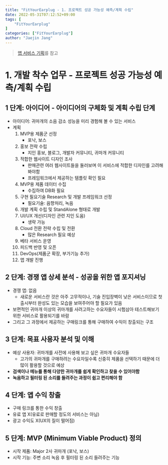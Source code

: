 ```yaml
---
title: "FitYourEarplug - 1. 프로젝트 성공 가능성 예측/계획 수립"
date: 2022-05-31T07:12:52+09:00
tags: [
	"FitYourEarplug"
]
categories: ["FitYourEarplug"]
author: "Jaejin Jang"
---
```


> [앱 서비스 기획](https://velog.io/@eoqkrskfk94/%EC%95%B1-%EC%84%9C%EB%B9%84%EC%8A%A4-%EA%B8%B0%ED%9A%8D)를 참고

# 1. 개발 착수 업무 - 프로젝트 성공 가능성 예측/계획 수립
## 1 단계: 아이디어 - 아이디어의 구체화 및 계획 수립 단계
- 아이디어: 귀마개의 소음 감소 성능을 미리 경험해 볼 수 있는 서비스
- 계획
  1. MVP용 제품군 선정
     - 포낙, 보스
  1. 홍보 전략 수립
     - 지인 홍보, 블로그, 개발자 커뮤니티, 귀마개 커뮤니티 
  1. 적합한 웹사이트 디자인 조사
     - 판매관련 여러 웹사이트들을 둘러보며 이 서비스에 적합한 디자인를 고려해봐야함
     - 프레임워크에서 제공하는 템플릿 확인 필요
  1. MVP용 제품 데이터 수집
     - 수집하여 DB화 필요
  1. 구현 필요기술 Research 및 개발 프레임워크 선정
     - 필요기술: 음향처리, 녹음
  1. 개발 계획 수립 및 StandAlone 형태로 개발
  1. UI/UX 개선(디자인 관련 지인 도움)
     - 생략 가능
  1. Cloud 전환 전략 수립 및 전환
     - 많은 Research 필요 예상
  1. 베타 서비스 운영
  1. 피드백 반영 및 오픈
  1. DevOps(제품군 확장, 부가기능 추가)
  1. 앱 개발 진행
## 2 단계: 경쟁 앱 상세 분석 - 성공을 위한 앱 포지셔닝
- 경쟁 앱: 없음
  - 새로운 서비스란 것은 아주 고무적이나, 기술 진입장벽이 낮은 서비스이므로 첫 출시부터 완성도 있는 모습을 보여주어야 할 필요가 있음
- 보편적인 귀마개 이상의 귀마개를 사려고하는 수요자들이 시험삼아 테스트해보기 위한 서비스로 활용되기를 바람
- 그리고 그 과정에서 제공하는 구매링크를 통해 구매하여 수익이 창출되는 구조
## 3 단계: 목표 사용자 분석 및 이해
- 예상 사용자: 귀마개를 사전에 사용해 보고 싶은 귀마개 수요자들
  - 고가의 귀마개를 구매하려는 수요자일수록 신중히 제품을 선택하기 때문에 더 많이 활용할 것으로 예상
- **검색이나 메뉴를 통해 다양한 귀마개를 쉽게 확인하고 찾을 수 있어야함**
- **녹음하고 필터링 된 소리를 들려주는 과정이 쉽고 편리해야 함**
## 4 단계: 앱 수익 창출
- 구매 링크를 통한 수익 창출
- 유료 앱 X(유료로 판매할 정도의 서비스는 아님)
- 광고 수익도 X(UX의 질이 떨어짐)
## 5 단계: MVP (Minimum Viable Product) 정의
- 시작 제품: Major 2사 귀마개 (포낙, 보스)
- 시작 기능: 주변 소리 녹음 후 필터링 된 소리 들려주는 기능
